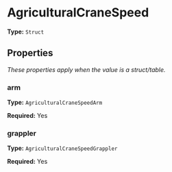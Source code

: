 # AgriculturalCraneSpeed

**Type:** `Struct`

## Properties

*These properties apply when the value is a struct/table.*

### arm

**Type:** `AgriculturalCraneSpeedArm`

**Required:** Yes

### grappler

**Type:** `AgriculturalCraneSpeedGrappler`

**Required:** Yes

